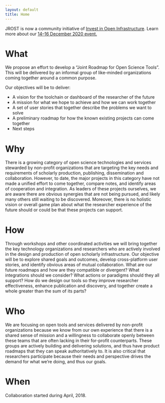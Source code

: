 ```yaml
---
layout: default
title: Home
---
```


<p class="callout">JROST is now a community initiative of <a href="https://investinopen.org/">Invest in Open Infrastructure</a>. Learn more about our <a href="https://investinopen.org/community/jrost-2020-conference/">14–16 December 2020 event.</a></p>

# What
We propose an effort to develop a “Joint Roadmap for Open Science Tools”. This will be delivered by an informal group of like-minded organizations coming together around a common purpose.

Our objectives will be to deliver:
* A vision for the toolchain or dashboard of the researcher of the future
* A mission for what we hope to achieve and how we can work together
* A set of user stories that together describe the problems we want to solve
* A preliminary roadmap for how the known existing projects can come together 
* Next steps

# Why
There is a growing category of open science technologies and services stewarded by non-profit organizations that are targeting the key needs and requirements of scholarly production, publishing, dissemination and collaboration. However, to date, the major projects in this category have not made a unified effort to come together, compare notes, and identify areas of cooperation and integration. As leaders of these projects ourselves, we are aware there are obvious synergies that are not being pursued, and likely many others still waiting to be discovered. Moreover, there is no holistic vision or overall game plan about what the researcher experience of the future should or could be that these projects can support.

# How
Through workshops and other coordinated activities we will bring together the key technology organizations and researchers who are actively involved in the design and production of open scholarly infrastructure. Our objective will be to explore shared goals and outcomes, develop cross-platform user stories, and identify obvious areas of mutual collaboration. What are our future roadmaps and how are they compatible or divergent? What integrations should we consider? What actions or paradigms should they all support? How do we design our tools so they improve researcher effectiveness, enhance publication and discovery, and together create a whole greater than the sum of its parts?

# Who
We are focusing on open tools and services delivered by non-profit organizations because we know from our own experience that there is a shared sense of mission and a willingness to collaborate openly between these teams that are often lacking in their for-profit counterparts. These groups are actively building and delivering solutions, and thus have product roadmaps that they can speak authoritatively to. It is also critical that researchers participate because their needs and perspective drives the demand for what we’re doing, and thus our goals.

# When
Collaboration started during April, 2018.
